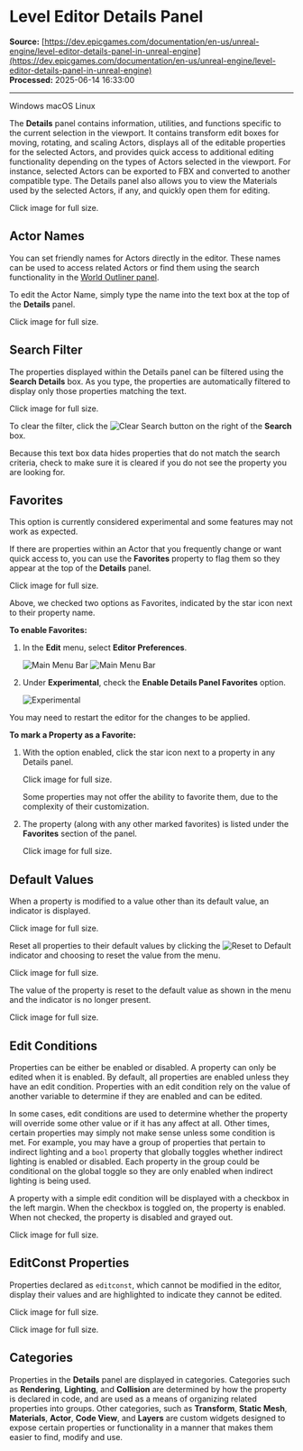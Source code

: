 # Level Editor Details Panel

**Source:** [https://dev.epicgames.com/documentation/en-us/unreal-engine/level-editor-details-panel-in-unreal-engine](https://dev.epicgames.com/documentation/en-us/unreal-engine/level-editor-details-panel-in-unreal-engine)  
**Processed:** 2025-06-14 16:33:00

---

Windows macOS Linux

The **Details** panel contains information, utilities, and functions specific to the current selection in the viewport. It contains transform edit boxes for moving, rotating, and scaling Actors, displays all of the editable properties for the selected Actors, and provides quick access to additional editing functionality depending on the types of Actors selected in the viewport. For instance, selected Actors can be exported to FBX and converted to another compatible type. The Details panel also allows you to view the Materials used by the selected Actors, if any, and quickly open them for editing.

Click image for full size.

## Actor Names

You can set friendly names for Actors directly in the editor. These names can be used to access related Actors or find them using the search functionality in the [World Outliner panel](/documentation/en-us/unreal-engine/outliner-in-unreal-engine).

To edit the Actor Name, simply type the name into the text box at the top of the **Details** panel.

Click image for full size.

## Search Filter

The properties displayed within the Details panel can be filtered using the **Search Details** box. As you type, the properties are automatically filtered to display only those properties matching the text.

Click image for full size.

To clear the filter, click the ![Clear Search](https://d1iv7db44yhgxn.cloudfront.net/documentation/images/d826fca0-ccc8-4bbf-b2dd-6abec6c8ce0f/04-clear-search.png "Clear Search") button on the right of the **Search** box.

Because this text box data hides properties that do not match the search criteria, check to make sure it is cleared if you do not see the property you are looking for.

## Favorites

This option is currently considered experimental and some features may not work as expected.

If there are properties within an Actor that you frequently change or want quick access to, you can use the **Favorites** property to flag them so they appear at the top of the **Details** panel.

Click image for full size.

Above, we checked two options as Favorites, indicated by the star icon next to their property name.

**To enable Favorites:**

1.  In the **Edit** menu, select **Editor Preferences**.
    
    ![Main Menu Bar](https://d1iv7db44yhgxn.cloudfront.net/documentation/images/c5aa844f-6dfe-4d28-8d4a-9d65d598bad6/editorprefs.png "Main Menu Bar") ![Main Menu Bar](https://d1iv7db44yhgxn.cloudfront.net/documentation/images/a83b3936-b283-44ce-84dd-34d149544713/editorprefs_mac.png)
2.  Under **Experimental**, check the **Enable Details Panel Favorites** option.
    
    ![Experimental](https://d1iv7db44yhgxn.cloudfront.net/documentation/images/7c05ceaf-b0f7-4e2d-a584-565c9059e554/experimental.png "Experimental")

You may need to restart the editor for the changes to be applied.

**To mark a Property as a Favorite:**

1.  With the option enabled, click the star icon next to a property in any Details panel.
    
    Click image for full size.
    
    Some properties may not offer the ability to favorite them, due to the complexity of their customization.
    
2.  The property (along with any other marked favorites) is listed under the **Favorites** section of the panel.
    
    Click image for full size.
    

## Default Values

When a property is modified to a value other than its default value, an indicator is displayed.

Click image for full size.

Reset all properties to their default values by clicking the ![Reset to Default](https://d1iv7db44yhgxn.cloudfront.net/documentation/images/11717779-4b4d-49e3-b4f2-55ddbf59aa0c/09-reset-to-default.png "Reset to Default") indicator and choosing to reset the value from the menu.

Click image for full size.

The value of the property is reset to the default value as shown in the menu and the indicator is no longer present.

Click image for full size.

## Edit Conditions

Properties can be either be enabled or disabled. A property can only be edited when it is enabled. By default, all properties are enabled unless they have an edit condition. Properties with an edit condition rely on the value of another variable to determine if they are enabled and can be edited.

In some cases, edit conditions are used to determine whether the property will override some other value or if it has any affect at all. Other times, certain properties may simply not make sense unless some condition is met. For example, you may have a group of properties that pertain to indirect lighting and a `bool` property that globally toggles whether indirect lighting is enabled or disabled. Each property in the group could be conditional on the global toggle so they are only enabled when indirect lighting is being used.

A property with a simple edit condition will be displayed with a checkbox in the left margin. When the checkbox is toggled on, the property is enabled. When not checked, the property is disabled and grayed out.

Click image for full size.

## EditConst Properties

Properties declared as `editconst`, which cannot be modified in the editor, display their values and are highlighted to indicate they cannot be edited.

Click image for full size.

Click image for full size.

## Categories

Properties in the **Details** panel are displayed in categories. Categories such as **Rendering**, **Lighting**, and **Collision** are determined by how the property is declared in code, and are used as a means of organizing related properties into groups. Other categories, such as **Transform**, **Static Mesh**, **Materials**, **Actor**, **Code View**, and **Layers** are custom widgets designed to expose certain properties or functionality in a manner that makes them easier to find, modify and use.